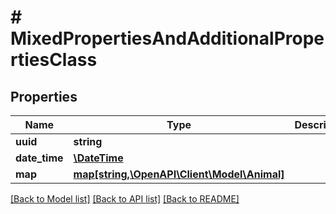 # # MixedPropertiesAndAdditionalPropertiesClass

## Properties

Name | Type | Description | Notes
------------ | ------------- | ------------- | -------------
**uuid** | **string** |  | [optional]
**date_time** | [**\DateTime**](\DateTime.md) |  | [optional]
**map** | [**map[string,\OpenAPI\Client\Model\Animal]**](Animal.md) |  | [optional]

[[Back to Model list]](../../README.md#models) [[Back to API list]](../../README.md#endpoints) [[Back to README]](../../README.md)
